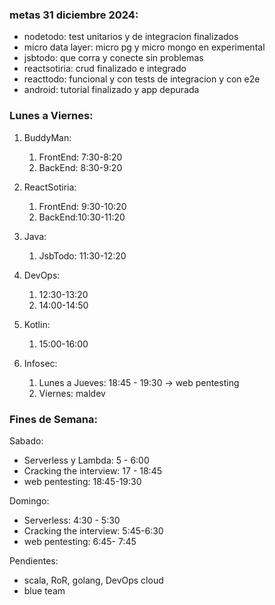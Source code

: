 ### metas 31 diciembre 2024:

* nodetodo: test unitarios y de integracion finalizados
* micro data layer: micro pg y micro mongo en experimental
* jsbtodo: que corra y conecte sin problemas
* reactsotiria: crud finalizado e integrado
* reacttodo: funcional y con tests de integracion y con e2e
* android: tutorial finalizado y app depurada


### Lunes a Viernes: 

1. BuddyMan:
	1. FrontEnd: 7:30-8:20
	2. BackEnd: 8:30-9:20
2. ReactSotiria:
	1. FrontEnd: 9:30-10:20
	2. BackEnd:10:30-11:20
3. Java:
	1. JsbTodo: 11:30-12:20
4. DevOps:
	1. 12:30-13:20
	2. 14:00-14:50
5. Kotlin:
	1. 15:00-16:00

6. Infosec:
	1. Lunes a Jueves: 18:45 - 19:30 -> web pentesting
	2. Viernes: maldev



### Fines de Semana:

Sabado:

- Serverless y Lambda:  5 - 6:00
- Cracking the interview: 17 - 18:45
- web pentesting: 18:45-19:30

Domingo:
- Serverless: 4:30 - 5:30
- Cracking the interview: 5:45-6:30
- web pentesting: 6:45- 7:45

Pendientes:
* scala, RoR, golang, DevOps cloud
* blue team